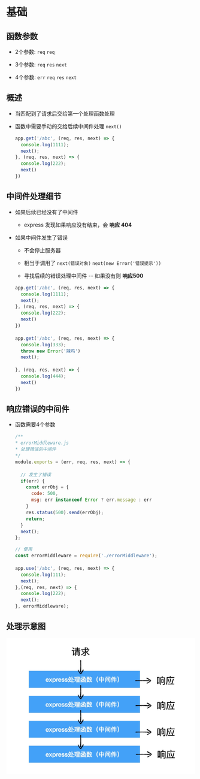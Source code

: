 # 基础

## 函数参数

  - 2个参数: `req` `req`

  - 3个参数: `req` `res` `next`

  - 4个参数: `err` `req` `res` `next`

## 概述

  - 当匹配到了请求后交给第一个处理函数处理

  - 函数中需要手动的交给后续中间件处理 `next()`

    ```javascript
    app.get('/abc', (req, res, next) => {
      console.log(1111);
      next();
    }, (req, res, next) => {
      console.log(222);
      next()
    })
    ```

## 中间件处理细节

  - 如果后续已经没有了中间件

      - express 发现如果响应没有结束，会 **响应 404**

  - 如果中间件发生了错误

      - 不会停止服务器

      - 相当于调用了 `next(错误对象)` `next(new Error('错误提示'))`

      - 寻找后续的错误处理中间件 -- 如果没有则 **响应500**

    ```javascript
    app.get('/abc', (req, res, next) => {
      console.log(1111);
      next();
    }, (req, res, next) => {
      console.log(222);
      next()
    })

    app.get('/abc', (req, res, next) => {
      console.log(333);
      throw new Error('辣鸡')
      next();

    }, (req, res, next) => {
      console.log(444);
      next()
    })
    ```

## 响应错误的中间件

  - 函数需要4个参数

    ```javascript
    /**
    * errorMiddleware.js
    * 处理错误的中间件
    */
    module.exports = (err, req, res, next) => {

      // 发生了错误
      if(err) {
        const errObj = {
          code: 500,
          msg: err instanceof Error ? err.message : err
        }
        res.status(500).send(errObj);
        return;
      }
      next();
    };
    ```

    ```javascript
    // 使用
    const errorMiddleware = require('./errorMiddleware');

    app.use('/abc', (req, res, next) => {
      console.log(111);
      next();
    },(req, res, next) => {
      console.log(222);
      next();
    }, errorMiddleware);

    ```

## 处理示意图

![](image/中间件示意图__8wXXdawNP.jpg)
